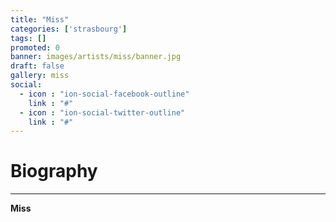 ```yaml
---
title: "Miss"
categories: ['strasbourg']
tags: []
promoted: 0
banner: images/artists/miss/banner.jpg
draft: false
gallery: miss
social:
  - icon : "ion-social-facebook-outline"
    link : "#"
  - icon : "ion-social-twitter-outline"
    link : "#"
---
```


# Biography
---

**Miss**